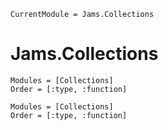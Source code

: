 ```@meta
CurrentModule = Jams.Collections
```

# Jams.Collections

```@index
Modules = [Collections]
Order = [:type, :function]
```

```@autodocs
Modules = [Collections]
Order = [:type, :function]
```
